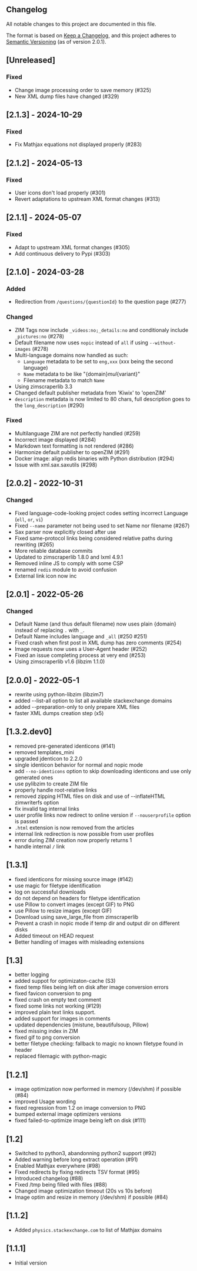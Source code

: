 ## Changelog

All notable changes to this project are documented in this file.

The format is based on [Keep a Changelog](https://keepachangelog.com/en/1.0.0/),
and this project adheres to [Semantic Versioning](https://semver.org/spec/v2.0.0.html) (as of version 2.0.1).

## [Unreleased]

### Fixed

- Change image processing order to save memory (#325)
- New XML dump files have changed (#329)

## [2.1.3] - 2024-10-29

### Fixed

- Fix Mathjax equations not displayed properly (#283)

## [2.1.2] - 2024-05-13

### Fixed

- User icons don't load properly (#301)
- Revert adaptations to upstream XML format changes (#313)

## [2.1.1] - 2024-05-07

### Fixed

- Adapt to upstream XML format changes (#305)
- Add continuous delivery to Pypi (#303)

## [2.1.0] - 2024-03-28

### Added

- Redirection from `/questions/{questionId}` to the question page (#277)

### Changed

- ZIM Tags now include `_videos:no;_details:no` and conditionaly include `_pictures:no` (#278)
- Default filename now uses `nopic` instead of `all` if using `--without-images` (#278)
- Multi-language domains now handled as such:
  - `Language` metadata to be set to `eng,xxx` (xxx being the second language)
  - `Name` metadata to be like "{domain}_mul_{variant}"
  - Filename metadata to match `Name`
- Using zimscraperlib 3.3
- Changed default publisher metadata from 'Kiwix' to 'openZIM'
- `description` metadata is now limited to 80 chars, full description goes to the `long_description` (#290)

### Fixed

- Multilanguage ZIM are not perfectly handled (#259)
- Incorrect image displayed (#284) 
- Markdown text formatting is not rendered (#286)
- Harmonize default publisher to openZIM (#291)
- Docker image: align redis binaries with Python distribution (#294)
- Issue with xml.sax.saxutils (#298)

## [2.0.2] - 2022-10-31

### Changed

- Fixed language-code-looking project codes setting incorrect Language (`ell`, `or`, `vi`)
- Fixed `--name` parameter not being used to set Name nor filename (#267)
- Sax parser now explicitly closed after use
- Fixed same-protocol links being considered relative paths during rewriting (#265)
- More reliable database commits
- Updated to zimscraperlib 1.8.0 and lxml 4.9.1
- Removed inline JS to comply with some CSP
- renamed `redis` module to avoid confusion
- External link icon now inc

## [2.0.1] - 2022-05-26

### Changed

- Default Name (and thus default filename) now uses plain {domain} instead of replacing `.` with `_`.
- Default Name includes language and `_all` (#250 #251)
- Fixed crash when first post in XML dump has zero comments (#254)
- Image requests now uses a User-Agent header (#252)
- Fixed an issue completing process at very end (#253)
- Using zimscraperlib v1.6 (libzim 1.1.0)

## [2.0.0] - 2022-05-1

- rewrite using python-libzim (libzim7)
- added --list-all option to list all available stackexchange domains
- added --preparation-only to only prepare XML files
- faster XML dumps creation step (x5)

## [1.3.2.dev0]

* removed pre-generated identicons (#141)
* removed templates_mini
* upgraded jdenticon to 2.2.0
* single identicon behavior for normal and nopic mode
* add `--no-identicons` option to skip downloading identicons and use only generated ones
* use pylibzim to create ZIM file
* properly handle root-relative links
* removed zipping HTML files on disk and use of --inflateHTML zimwriterfs option
* fix invalid tag internal links
* user profile links now redirect to online version if `--nouserprofile` option is passed
* `.html` extension is now removed from the articles
* internal link redirection is now possible from user profiles
* error during ZIM creation now properly returns 1
* handle internal `/` link

## [1.3.1]

* fixed identicons for missing source image (#142)
* use magic for filetype identification
* log on successful downloads
* do not depend on headers for filetype identification
* use Pillow to convert images (except GIF) to PNG
* use Pillow to resize images (except GIF)
* Download using save_large_file from zimscraperlib
* Prevent a crash in nopic mode if temp dir and output dir on different disks
* Added timeout on HEAD request
* Better handling of images with misleading extensions

## [1.3]

* better logging
* added suppot for optimizaton-cache (S3)
* fixed temp files being left on disk after image conversion errors
* fixed favicon conversion to png
* fixed crash on empty text comment
* fixed some links not working (#129)
* improved plain text links support.
* added support for images in comments
* updated dependencies (mistune, beautifulsoup, Pillow)
* fixed missing index in ZIM
* fixed gif to png conversion
* better filetype checking: fallback to magic no known filetype found in header
* replaced filemagic with python-magic

## [1.2.1]

* image optimization now performed in memory (/dev/shm) if possible (#84)
* improved Usage wording
* fixed regression from 1.2 on image conversion to PNG
* bumped external image optimizers versions
* fixed failed-to-optimize image being left on disk (#111)

## [1.2]

* Switched to python3, abandonning python2 support (#92)
* Added warning before long extract operation (#91)
* Enabled Mathjax everywhere (#98)
* Fixed redirects by fixing redirects TSV format (#95)
* Introduced changelog (#88)
* Fixed /tmp being filled with files (#88)
* Changed image optimization timeout (20s vs 10s before)
* Image optim and resize in memory (/dev/shm) if possible (#84)

## [1.1.2]

* Added `physics.stackexchange.com` to list of Mathjax domains

## [1.1.1]

* Initial version
